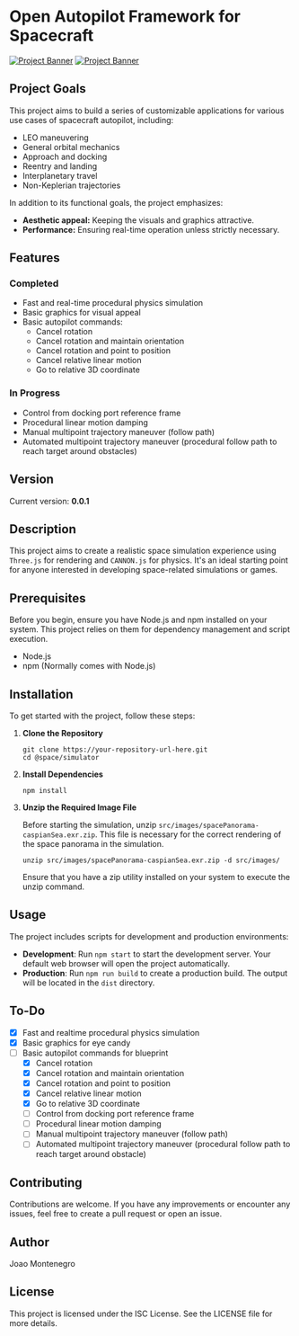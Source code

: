 # Open Autopilot Framework for Spacecraft

[![Project Banner](https://github.com/JMMonte/spacecraft-autopilot/raw/main/src/images/Screenshot%202024-04-12%20at%2012.19.09.png)](https://github.com/JMMonte/spacecraft-autopilot/blob/main/src/images/Screenshot%202024-04-12%20at%2012.19.09.png) [![Project Banner](https://github.com/JMMonte/spacecraft-autopilot/raw/main/src/images/Screenshot%202024-04-12%20at%2012.19.15.png)](https://github.com/JMMonte/spacecraft-autopilot/blob/main/src/images/Screenshot%202024-04-12%20at%2012.19.15.png)

## Project Goals

This project aims to build a series of customizable applications for various use cases of spacecraft autopilot, including:

- LEO maneuvering
- General orbital mechanics
- Approach and docking
- Reentry and landing
- Interplanetary travel
- Non-Keplerian trajectories

In addition to its functional goals, the project emphasizes:

- **Aesthetic appeal:** Keeping the visuals and graphics attractive.
- **Performance:** Ensuring real-time operation unless strictly necessary.

## Features

### Completed

- Fast and real-time procedural physics simulation
- Basic graphics for visual appeal
- Basic autopilot commands:
    - Cancel rotation
    - Cancel rotation and maintain orientation
    - Cancel rotation and point to position
    - Cancel relative linear motion
    - Go to relative 3D coordinate

### In Progress

- Control from docking port reference frame
- Procedural linear motion damping
- Manual multipoint trajectory maneuver (follow path)
- Automated multipoint trajectory maneuver (procedural follow path to reach target around obstacles)

## Version

Current version: **0.0.1**

## Description

This project aims to create a realistic space simulation experience using `Three.js` for rendering and `CANNON.js` for physics. It's an ideal starting point for anyone interested in developing space-related simulations or games.

## Prerequisites

Before you begin, ensure you have Node.js and npm installed on your system. This project relies on them for dependency management and script execution.

- Node.js
- npm (Normally comes with Node.js)

## Installation

To get started with the project, follow these steps:

1. **Clone the Repository**

    ```shell
    git clone https://your-repository-url-here.git
    cd @space/simulator
    ```

2. **Install Dependencies**

    ```shell
    npm install
    ```

3. **Unzip the Required Image File**

    Before starting the simulation, unzip `src/images/spacePanorama-caspianSea.exr.zip`. This file is necessary for the correct rendering of the space panorama in the simulation.

    ```shell
    unzip src/images/spacePanorama-caspianSea.exr.zip -d src/images/
    ```

    Ensure that you have a zip utility installed on your system to execute the unzip command.

## Usage

The project includes scripts for development and production environments:

- **Development**: Run `npm start` to start the development server. Your default web browser will open the project automatically.
- **Production**: Run `npm run build` to create a production build. The output will be located in the `dist` directory.

## To-Do

- [x] Fast and realtime procedural physics simulation
- [x] Basic graphics for eye candy
- [ ] Basic autopilot commands for blueprint
    - [x] Cancel rotation
    - [x] Cancel rotation and maintain orientation
    - [x] Cancel rotation and point to position
    - [x] Cancel relative linear motion
    - [x] Go to relative 3D coordinate
    - [ ] Control from docking port reference frame
    - [ ] Procedural linear motion damping
    - [ ] Manual multipoint trajectory maneuver (follow path)
    - [ ] Automated multipoint trajectory maneuver (procedural follow path to reach target around obstacle)

## Contributing

Contributions are welcome. If you have any improvements or encounter any issues, feel free to create a pull request or open an issue.

## Author

Joao Montenegro

## License

This project is licensed under the ISC License. See the LICENSE file for more details.
